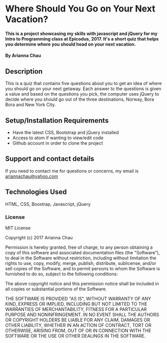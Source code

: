 # Where Should You Go on Your Next Vacation?

#### This is a project showcasing my skills with javascript and jQuery for my Intro to Programming class at Epicodus, 2017. It's a short quiz that helps you determine where you should head on your next vacation.

#### By Arianna Chau

## Description

This is a quiz that contains five questions about you to get an idea of where you should go on your next getaway. Each answer to the questions is given a value and based on the questions you pick, the computer uses jQuery to decide where you should go out of the three destinations, Norway, Bora Bora and New York City.

## Setup/Installation Requirements

* Have the latest CSS, Bootstrap and jQuery installed
* Access to atom if wanting to view/edit code
* Github account in order to clone the project

## Support and contact details

If you need to contact me for questions or concerns, my email is ariannachau@yahoo.com

## Technologies Used

HTML, CSS, Boostrap, Javascript, jQuery

### License

MIT License

Copyright (c) 2017 Arianna Chau

Permission is hereby granted, free of charge, to any person obtaining a copy of this software and associated documentation files (the "Software"), to deal in the Software without restriction, including without limitation the rights to use, copy, modify, merge, publish, distribute, sublicense, and/or sell copies of the Software, and to permit persons to whom the Software is furnished to do so, subject to the following conditions:

The above copyright notice and this permission notice shall be included in all copies or substantial portions of the Software.

THE SOFTWARE IS PROVIDED "AS IS", WITHOUT WARRANTY OF ANY KIND, EXPRESS OR IMPLIED, INCLUDING BUT NOT LIMITED TO THE WARRANTIES OF MERCHANTABILITY, FITNESS FOR A PARTICULAR PURPOSE AND NONINFRINGEMENT. IN NO EVENT SHALL THE AUTHORS OR COPYRIGHT HOLDERS BE LIABLE FOR ANY CLAIM, DAMAGES OR OTHER LIABILITY, WHETHER IN AN ACTION OF CONTRACT, TORT OR OTHERWISE, ARISING FROM, OUT OF OR IN CONNECTION WITH THE SOFTWARE OR THE USE OR OTHER DEALINGS IN THE SOFTWARE.
